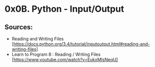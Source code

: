 # 0x0B. Python - Input/Output

## Sources: 
- Reading and Writing Files [https://docs.python.org/3.4/tutorial/inputoutput.html#reading-and-writing-files]
- Learn to Program 8 : Reading / Writing Files [https://www.youtube.com/watch?v=EukxMIsNeqU]
